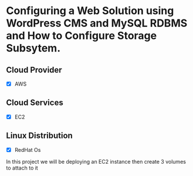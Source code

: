 # Configuring a Web Solution using WordPress CMS and MySQL RDBMS and How to Configure Storage Subsytem.

## Cloud Provider
- [x] AWS

## Cloud Services
- [X] EC2


## Linux Distribution
- [x] RedHat Os

In this project we will be deploying an EC2 instance then create 3 volumes to attach to it
